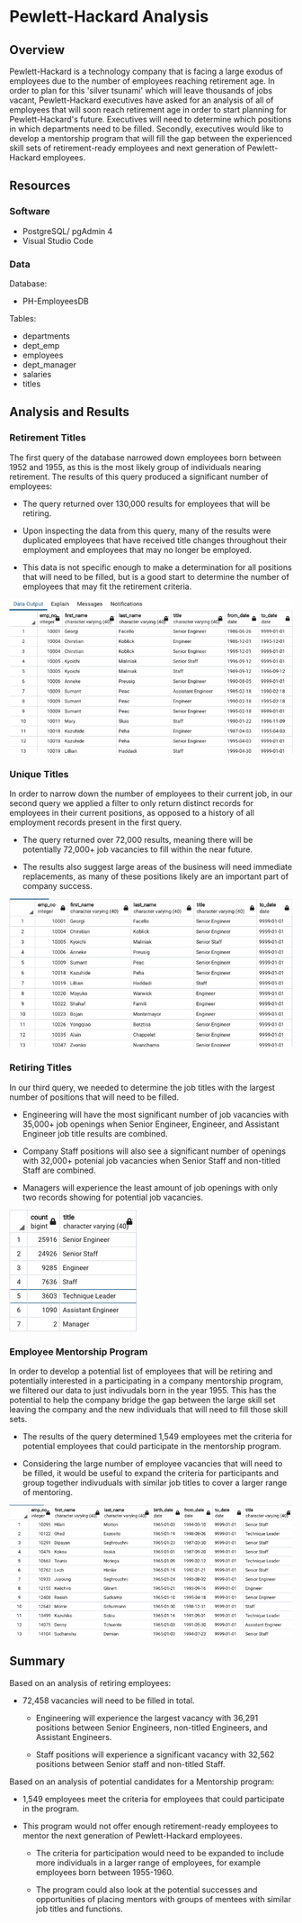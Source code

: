 # Pewlett-Hackard Analysis

## Overview

Pewlett-Hackard is a technology company that is facing a large exodus of employees due to the number of employees reaching retirement age.  In order to plan for this 'silver tsunami' which will leave thousands of jobs vacant, Pewlett-Hackard executives have asked for an analysis of all of employees that will soon reach retirement age in order to start planning for Pewlett-Hackard's future.  Executives will need to determine which positions in which departments need to be filled.  Secondly, executives would like to develop a mentorship program that will fill the gap between the experienced skill sets of retirement-ready employees and next generation of Pewlett-Hackard employees. 

## Resources

### Software
  - PostgreSQL/ pgAdmin 4
  - Visual Studio Code

### Data
Database: 
  - PH-EmployeesDB

Tables:
  - departments
  - dept_emp
  - employees
  - dept_manager  
  - salaries
  - titles


## Analysis and Results


### Retirement Titles
The first query of the database narrowed down employees born between 1952 and 1955, as this is the most likely group of individuals nearing retirement. The results of this query produced a significant number of employees:

  - The query returned over 130,000 results for employees that will be retiring.  
  
  - Upon inspecting the data from this query, many of the results were duplicated employees that have received title changes throughout their employment and employees that may no longer be employed.
  
  - This data is not specific enough to make a determination for all positions that will need to be filled, but is a good start to determine the number of employees that may fit the retirement criteria.
  
![retirement_titles](Resources/retirement_titles.png)


### Unique Titles
In order to narrow down the number of employees to their current job, in our second query we applied a filter to only return distinct records for employees in their current positions, as opposed to a history of all employment records present in the first query.  

  - The query returned over 72,000 results, meaning there will be potentially 72,000+ job vacancies to fill within the near future.
  
  - The results also suggest large areas of the business will need immediate replacements, as many of these positions likely are an important part of company success.

![unique titles](Resources/unique_titles.png)


### Retiring Titles
In our third query, we needed to determine the job titles with the largest number of positions that will need to be filled.

  - Engineering will have the most significant number of job vacancies with 35,000+ job openings when Senior Engineer, Engineer, and Assistant Engineer job title results are combined.
  
  - Company Staff positions will also see a significant number of openings with 32,000+ potenial job vacancies when Senior Staff and non-titled Staff are combined.
  
  - Managers will experience the least amount of job openings with only two records showing for potential job vacancies.

![retiring titles](Resources/retiring_titles.png)


### Employee Mentorship Program
In order to develop a potential list of employees that will be retiring and potentially interested in a participating in a company mentorship program, we filtered our data to just indivudals born in the year 1955.  This has the potential to help the company bridge the gap between the large skill set leaving the company and the new individuals that will need to fill those skill sets.

  - The results of the query determined 1,549 employees met the criteria for potential employees that could participate in the mentorship program.
  
  - Considering the large number of employee vacancies that will need to be filled, it would be useful to expand the criteria for participants and group together indivuduals with similar job titles to cover a larger range of mentoring.


![employee mentorship](Resources/mentorship.png)


## Summary 

Based on an analysis of retiring employees:

  - 72,458 vacancies will need to be filled in total.
  
    - Engineering will experience the largest vacancy with 36,291 positions between Senior Engineers, non-titled Engineers, and Assistant Engineers.
    
    - Staff positions will experience a significant vacancy with 32,562 positions between Senior staff and non-titled Staff.

Based on an analysis of potential candidates for a Mentorship program:

  - 1,549 employees meet the criteria for employees that could participate in the program.
  
  - This program would not offer enough retirement-ready employees to mentor the next generation of Pewlett-Hackard employees.
  
    - The criteria for participation would need to be expanded to include more individuals in a larger range of employees, for example employees born between 1955-1960.
    
    - The program could also look at the potential successes and opportunities of placing mentors with groups of mentees with similar job titles and functions.
